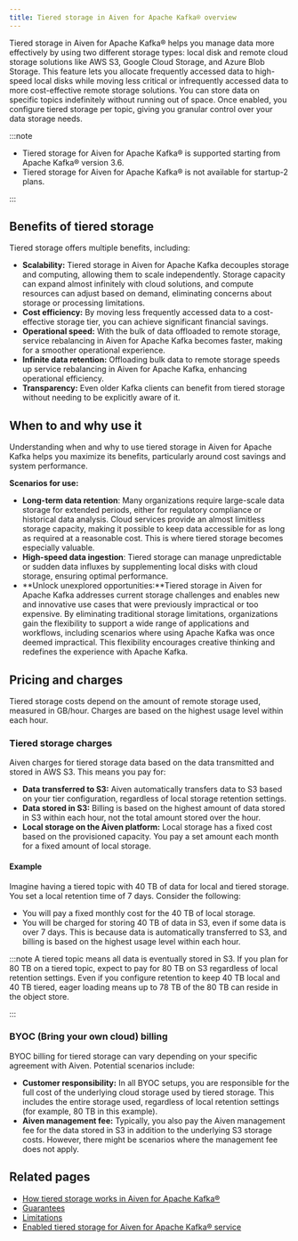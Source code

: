 ```yaml
---
title: Tiered storage in Aiven for Apache Kafka® overview
---
```


Tiered storage in Aiven for Apache Kafka® helps you manage data more effectively by using two different storage types: local disk and remote cloud storage solutions like AWS S3, Google Cloud Storage, and Azure Blob Storage.
This feature lets you allocate frequently accessed data to high-speed local disks while
moving less critical or infrequently accessed data to more cost-effective remote storage
solutions. You can store data on specific topics indefinitely without running out of
space. Once enabled, you configure tiered storage per topic, giving you granular
control over your data storage needs.

:::note

-  Tiered storage for Aiven for Apache Kafka® is supported starting
   from Apache Kafka® version 3.6.
-  Tiered storage for Aiven for Apache Kafka® is not available for
   startup-2 plans.

:::

## Benefits of tiered storage

Tiered storage offers multiple benefits, including:

- **Scalability:** Tiered storage in Aiven for Apache Kafka decouples storage and
  computing, allowing them to scale independently. Storage capacity can expand almost
  infinitely with cloud solutions, and compute resources can adjust based on demand,
  eliminating concerns about storage or processing limitations.
- **Cost efficiency:** By moving less frequently accessed data to a
  cost-effective storage tier, you can achieve significant financial
  savings.
- **Operational speed:** With the bulk of data offloaded to remote
  storage, service rebalancing in Aiven for Apache Kafka becomes
  faster, making for a smoother operational experience.
- **Infinite data retention:** Offloading bulk data to remote storage speeds up service
  rebalancing in Aiven for Apache Kafka, enhancing operational efficiency.
- **Transparency:** Even older Kafka clients can benefit from tiered
  storage without needing to be explicitly aware of it.

## When to and why use it

Understanding when and why to use tiered storage in Aiven for Apache
Kafka helps you maximize its benefits, particularly around cost
savings and system performance.

**Scenarios for use:**

- **Long-term data retention**: Many organizations require large-scale
  data storage for extended periods, either for regulatory compliance
  or historical data analysis. Cloud services provide an almost
  limitless storage capacity, making it possible to keep data
  accessible for as long as required at a reasonable cost. This is
  where tiered storage becomes especially valuable.
- **High-speed data ingestion**: Tiered storage can manage unpredictable or sudden data
  influxes by supplementing local disks with cloud storage, ensuring optimal performance.
- **Unlock unexplored opportunities:**Tiered storage in Aiven for Apache Kafka addresses
  current storage challenges and enables new and innovative use cases that were
  previously impractical or too expensive. By eliminating traditional storage
  limitations, organizations gain the flexibility to support a wide range of
  applications and workflows, including scenarios where using Apache Kafka was once
  deemed impractical. This flexibility encourages creative thinking and redefines the
  experience with Apache Kafka.

## Pricing and charges

Tiered storage costs depend on the amount of remote storage used, measured in GB/hour.
Charges are based on the highest usage level within each hour.

### Tiered storage charges

Aiven charges for tiered storage data based on the data transmitted and stored in
AWS S3. This means you pay for:

- **Data transferred to S3:** Aiven automatically transfers data to S3 based on your
  tier configuration, regardless of local storage retention settings.
- **Data stored in S3:** Billing is based on the highest amount of data stored in S3
  within each hour, not the total amount stored over the hour.
- **Local storage on the Aiven platform:** Local storage has a fixed cost based on the
  provisioned capacity. You pay a set amount each month for a fixed amount of
  local storage.

#### Example

Imagine having a tiered topic with 40 TB of data for local and tiered storage. You set a
local retention time of 7 days. Consider the following:

- You will pay a fixed monthly cost for the 40 TB of local storage.
- You will be charged for storing 40 TB of data in S3, even if some data is over 7 days.
  This is because data is automatically transferred to S3, and billing is based on the
  highest usage level within each hour.

:::note
A tiered topic means all data is eventually stored in S3. If you plan for 80 TB on a
tiered topic, expect to pay for 80 TB on S3 regardless of local retention settings. Even
if you configure retention to keep 40 TB local and 40 TB tiered, eager loading means up
to 78 TB of the 80 TB can reside in the object store.

:::

### BYOC (Bring your own cloud) billing

BYOC billing for tiered storage can vary depending on your specific agreement
with Aiven. Potential scenarios include:

- **Customer responsibility:** In all BYOC setups, you are responsible for the full
  cost of the underlying cloud storage used by tiered storage. This includes the
  entire storage used, regardless of local retention settings (for example,
  80 TB in this example).
- **Aiven management fee:** Typically, you also pay the Aiven management fee
  for the data stored in S3 in addition to the underlying S3 storage costs. However,
there might be scenarios where the management fee does not apply.

## Related pages

-   [How tiered storage works in Aiven for Apache Kafka®](/docs/products/kafka/concepts/tiered-storage-how-it-works)
-   [Guarantees](/docs/products/kafka/concepts/tiered-storage-guarantees)
-   [Limitations](/docs/products/kafka/concepts/tiered-storage-limitations)
-   [Enabled tiered storage for Aiven for Apache Kafka® service](/docs/products/kafka/howto/enable-kafka-tiered-storage)

